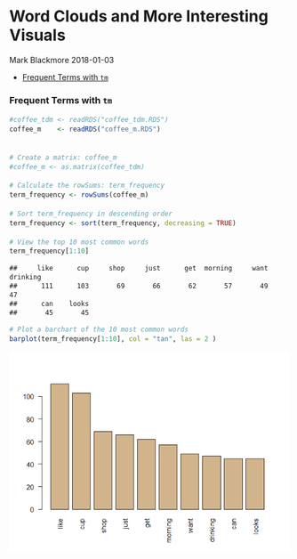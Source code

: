 Word Clouds and More Interesting Visuals
================
Mark Blackmore
2018-01-03

-   [Frequent Terms with `tm`](#frequent-terms-with-tm)

### Frequent Terms with `tm`

``` r
#coffee_tdm <- readRDS("coffee_tdm.RDS")
coffee_m    <- readRDS("coffee_m.RDS")


# Create a matrix: coffee_m
#coffee_m <- as.matrix(coffee_tdm)

# Calculate the rowSums: term_frequency
term_frequency <- rowSums(coffee_m)

# Sort term_frequency in descending order
term_frequency <- sort(term_frequency, decreasing = TRUE)

# View the top 10 most common words
term_frequency[1:10]
```

    ##     like      cup     shop     just      get  morning     want drinking 
    ##      111      103       69       66       62       57       49       47 
    ##      can    looks 
    ##       45       45

``` r
# Plot a barchart of the 10 most common words
barplot(term_frequency[1:10], col = "tan", las = 2 )
```

![](word_clouds_and_visuals_files/figure-markdown_github-ascii_identifiers/unnamed-chunk-1-1.png)
